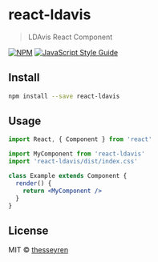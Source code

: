 # react-ldavis

> LDAvis React Component

[![NPM](https://img.shields.io/npm/v/react-ldavis.svg)](https://www.npmjs.com/package/react-ldavis) [![JavaScript Style Guide](https://img.shields.io/badge/code_style-standard-brightgreen.svg)](https://standardjs.com)

## Install

```bash
npm install --save react-ldavis
```

## Usage

```jsx
import React, { Component } from 'react'

import MyComponent from 'react-ldavis'
import 'react-ldavis/dist/index.css'

class Example extends Component {
  render() {
    return <MyComponent />
  }
}
```

## License

MIT © [thesseyren](https://github.com/thesseyren)
